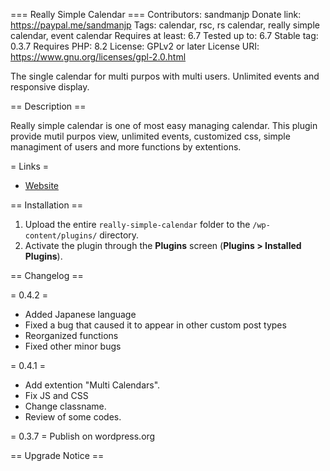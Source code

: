 === Really Simple Calendar ===
Contributors: sandmanjp
Donate link: https://paypal.me/sandmanjp
Tags: calendar, rsc, rs calendar, really simple calendar, event calendar
Requires at least: 6.7
Tested up to: 6.7
Stable tag: 0.3.7
Requires PHP: 8.2
License: GPLv2 or later
License URI: https://www.gnu.org/licenses/gpl-2.0.html

The single calendar for multi purpos with multi users. Unlimited events and responsive display. 

== Description ==

Really simple calendar is one of most easy managing calendar. This plugin provide mutil purpos view, unlimited events, customized css, simple managiment of users and more functions by extentions.

= Links =
* [Website](https://note.com/sandman_jp/m/m0657144dd8fb)

== Installation ==

1. Upload the entire `really-simple-calendar` folder to the `/wp-content/plugins/` directory.
1. Activate the plugin through the **Plugins** screen (**Plugins > Installed Plugins**).

== Changelog ==

= 0.4.2 =
- Added Japanese language
- Fixed a bug that caused it to appear in other custom post types
- Reorganized functions
- Fixed other minor bugs

= 0.4.1 =
- Add extention "Multi Calendars".
- Fix JS and CSS
- Change classname.
- Review of some codes.

= 0.3.7 =
Publish on wordpress.org

== Upgrade Notice ==
